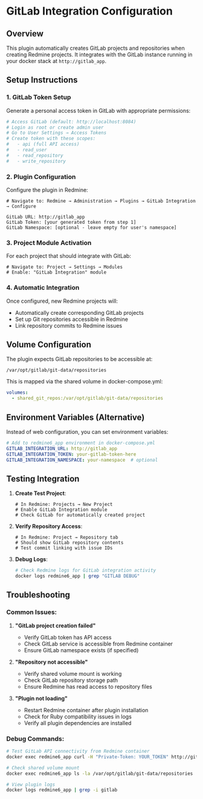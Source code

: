 # GitLab Integration Configuration

## Overview
This plugin automatically creates GitLab projects and repositories when creating Redmine projects.
It integrates with the GitLab instance running in your docker stack at `http://gitlab_app`.

## Setup Instructions

### 1. GitLab Token Setup
Generate a personal access token in GitLab with appropriate permissions:

```bash
# Access GitLab (default: http://localhost:8084)
# Login as root or create admin user
# Go to User Settings → Access Tokens
# Create token with these scopes:
#   - api (full API access)
#   - read_user
#   - read_repository
#   - write_repository
```

### 2. Plugin Configuration
Configure the plugin in Redmine:

```
# Navigate to: Redmine → Administration → Plugins → GitLab Integration → Configure

GitLab URL: http://gitlab_app
GitLab Token: [your generated token from step 1]
GitLab Namespace: [optional - leave empty for user's namespace]
```

### 3. Project Module Activation
For each project that should integrate with GitLab:

```
# Navigate to: Project → Settings → Modules
# Enable: "GitLab Integration" module
```

### 4. Automatic Integration
Once configured, new Redmine projects will:
- Automatically create corresponding GitLab projects
- Set up Git repositories accessible in Redmine
- Link repository commits to Redmine issues

## Volume Configuration

The plugin expects GitLab repositories to be accessible at:
```
/var/opt/gitlab/git-data/repositories
```

This is mapped via the shared volume in docker-compose.yml:
```yaml
volumes:
  - shared_git_repos:/var/opt/gitlab/git-data/repositories
```

## Environment Variables (Alternative)

Instead of web configuration, you can set environment variables:

```yaml
# Add to redmine6_app environment in docker-compose.yml
GITLAB_INTEGRATION_URL: http://gitlab_app
GITLAB_INTEGRATION_TOKEN: your-gitlab-token-here
GITLAB_INTEGRATION_NAMESPACE: your-namespace  # optional
```

## Testing Integration

1. **Create Test Project**:
   ```
   # In Redmine: Projects → New Project
   # Enable GitLab Integration module
   # Check GitLab for automatically created project
   ```

2. **Verify Repository Access**:
   ```
   # In Redmine: Project → Repository tab
   # Should show GitLab repository contents
   # Test commit linking with issue IDs
   ```

3. **Debug Logs**:
   ```bash
   # Check Redmine logs for GitLab integration activity
   docker logs redmine6_app | grep "GITLAB DEBUG"
   ```

## Troubleshooting

### Common Issues:

1. **"GitLab project creation failed"**
   - Verify GitLab token has API access
   - Check GitLab service is accessible from Redmine container
   - Ensure GitLab namespace exists (if specified)

2. **"Repository not accessible"**
   - Verify shared volume mount is working
   - Check GitLab repository storage path
   - Ensure Redmine has read access to repository files

3. **"Plugin not loading"**
   - Restart Redmine container after plugin installation
   - Check for Ruby compatibility issues in logs
   - Verify all plugin dependencies are installed

### Debug Commands:

```bash
# Test GitLab API connectivity from Redmine container
docker exec redmine6_app curl -H "Private-Token: YOUR_TOKEN" http://gitlab_app/api/v4/projects

# Check shared volume mount
docker exec redmine6_app ls -la /var/opt/gitlab/git-data/repositories

# View plugin logs
docker logs redmine6_app | grep -i gitlab
```
